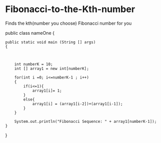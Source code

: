 # Fibonacci-to-the-Kth-number
Finds the kth(number you choose) Fibonacci number for you


public class nameOne
{


	public static void main (String [] args)
	{
  
  
  
		int numberK = 10;
		int [] array1 = new int[numberK];
		
		for(int i =0; i<=numberK-1 ; i++)
		{
			if(i<=1){
				array1[i]= 1;
			}
			else{
				array1[i] = (array1[i-2])+(array1[i-1]);
			}
		}
		
		System.out.println("Fibonacci Sequence: " + array1[numberK-1]);
	}
}

